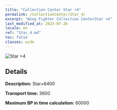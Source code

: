 ```yaml
---
title: "Collection Center Star +4"
permalink: /CollectionCenter/Star_4/
excerpt: "Wing Fighter Collection CenterStar +4"
last_modified_at: 2023-07-26
locale: en
ref: "Star_4.md"
toc: false
classes: wide
---
```



![Star +4](/images/cc/CC_Star_4.png)

## Details

  **Description:** Star×6400

  **Transport time:** 3600

  **Maximum BP in time calculation:** 60000

